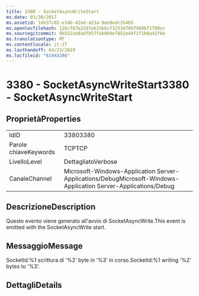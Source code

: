 ```yaml
---
title: 3380 - SocketAsyncWriteStart
ms.date: 03/30/2017
ms.assetid: 1de37c02-e14b-42ad-a23a-9ee8edc354b5
ms.openlocfilehash: 126cf67e228feb33bbcf3253470979b8bf1f89ec
ms.sourcegitcommit: 9b552addadfb57fab0b9e7852ed4f1f1b8a42f8e
ms.translationtype: MT
ms.contentlocale: it-IT
ms.lasthandoff: 04/23/2019
ms.locfileid: "61943286"
---
```

# <a name="3380---socketasyncwritestart"></a><span data-ttu-id="a9e10-102">3380 - SocketAsyncWriteStart</span><span class="sxs-lookup"><span data-stu-id="a9e10-102">3380 - SocketAsyncWriteStart</span></span>
## <a name="properties"></a><span data-ttu-id="a9e10-103">Proprietà</span><span class="sxs-lookup"><span data-stu-id="a9e10-103">Properties</span></span>  
  
|||  
|-|-|  
|<span data-ttu-id="a9e10-104">Id</span><span class="sxs-lookup"><span data-stu-id="a9e10-104">ID</span></span>|<span data-ttu-id="a9e10-105">3380</span><span class="sxs-lookup"><span data-stu-id="a9e10-105">3380</span></span>|  
|<span data-ttu-id="a9e10-106">Parole chiave</span><span class="sxs-lookup"><span data-stu-id="a9e10-106">Keywords</span></span>|<span data-ttu-id="a9e10-107">TCP</span><span class="sxs-lookup"><span data-stu-id="a9e10-107">TCP</span></span>|  
|<span data-ttu-id="a9e10-108">Livello</span><span class="sxs-lookup"><span data-stu-id="a9e10-108">Level</span></span>|<span data-ttu-id="a9e10-109">Dettagliato</span><span class="sxs-lookup"><span data-stu-id="a9e10-109">Verbose</span></span>|  
|<span data-ttu-id="a9e10-110">Canale</span><span class="sxs-lookup"><span data-stu-id="a9e10-110">Channel</span></span>|<span data-ttu-id="a9e10-111">Microsoft-Windows-Application Server-Applications/Debug</span><span class="sxs-lookup"><span data-stu-id="a9e10-111">Microsoft-Windows-Application Server-Applications/Debug</span></span>|  
  
## <a name="description"></a><span data-ttu-id="a9e10-112">Descrizione</span><span class="sxs-lookup"><span data-stu-id="a9e10-112">Description</span></span>  
 <span data-ttu-id="a9e10-113">Questo evento viene generato all'avvio di SocketAsyncWrite.</span><span class="sxs-lookup"><span data-stu-id="a9e10-113">This event is emitted with the SocketAsyncWrite start.</span></span>  
  
## <a name="message"></a><span data-ttu-id="a9e10-114">Messaggio</span><span class="sxs-lookup"><span data-stu-id="a9e10-114">Message</span></span>  
 <span data-ttu-id="a9e10-115">SocketId:%1 scrittura di '%2' byte in '%3' in corso.</span><span class="sxs-lookup"><span data-stu-id="a9e10-115">SocketId:%1 writing '%2' bytes to '%3'.</span></span>  
  
## <a name="details"></a><span data-ttu-id="a9e10-116">Dettagli</span><span class="sxs-lookup"><span data-stu-id="a9e10-116">Details</span></span>
